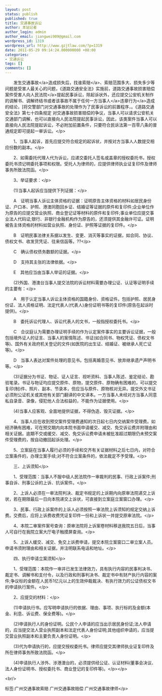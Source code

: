 ```yaml
---
layout: post
status: publish
published: true
title: 交通事故诉讼
author: 本站记者
author_login: admin
author_email: jiangwei909@gmail.com
wordpress_id: 1319
wordpress_url: http://www.gzjtlaw.com/?p=1319
date: 2011-05-29 09:14:24.000000000 +08:00
categories:
- 交通诉讼
tags: []
comments: []
---
```

<p><p>　　发生<a>交通事故<&#47;a>造成损失后，找谁<a>索赔<&#47;a>、索赔范围多大、损失多少等问题是受害人最关心的问题，《道路交通安全法》实施前，道路交通事故损害赔偿案件受害人向<a>人民法院<&#47;a>提起民事诉讼，除起诉状外，还应提交公安机关制作的调解书、调解终结书或者该事故不属于任何一方<a>当事人<&#47;a><a>违章行为<&#47;a>造成的结论，[将交警部门对交通事故的处理作为了民事诉讼的前置程序，。《道路交通安全法》第七十四条规定 对交通事故损害赔偿的争议，当事人可以请求公安机关交通部门调解，也可以直接向人民法院提起民事诉讼，因此，该类案件当事人可以直接向人民法院提起诉讼，不必附加前置条件，只要符合民诉法第一百零八条的普通规定即可提起一审诉讼。<&#47;p><p>　　1、当事人起诉，首先应提交符合规定的起诉状，并按对方当事人人数提交相应份数的副本。<&#47;p><p>　　2、如需委托代理人代为诉讼，应递交委托人签名或盖章的授权委托书，授权委托书须记明委托事项和权限。受托人为律师的，应提供律师执业证复印件及律师事务所致法院函。<&#47;p><p>　　3、举证要求：<&#47;p><p>　　(1)当事人起诉应当提供下列证据：<&#47;p><p>　　A　证明当事人诉讼主体资格的证据：证明原告主体资格的材料如居民身份证、户口本、护照、港澳同胞回乡证、结婚证等证据的原件和复印件;企业单位作为原告的应提交营业执照、商业登记证等材料的原件和复印件;事业单位应提交事业法人代码证;银行、非银行金融机构作为原告的，还须提供其金融许可证。证明被告主体资格的材料如营业执照、身份证、护照等证据的复印件。<&#47;p><p>　　B　证明民事法律关系据以发生、变更、消灭等事实的证据，如合同、协议、债权文书、收发货凭证、往来信函等。??<&#47;p><p>　　C　确认债权债务数额的证据。<&#47;p><p>　　D　支持其主张的法律依据。<&#47;p><p>　　E　其他应当由当事人举证的证据。<&#47;p><p>　　(2)外国、港澳台当事人提交法院的诉讼材料需要办理公证、认证等证明手续的主要有：<&#47;p><p>　　A　用于认定当事人诉讼主体资格的国籍身份、资格证件。包括护照、居民身份证、法人资格证明、法定代表人(代表人)身份证明书等的复印件(原告在起诉时提供)。<&#47;p><p>　　B　委托诉讼代理人、诉讼代表人的文书，一般指授权委托书。<&#47;p><p>　　C　合议庭认为需要办理证明手续的作为认定案件事实的主要诉讼证据，一般包括境外证人的证言、当事人的案情陈述、书证(如合同书、物权凭证、债权文书等)、国外有关政府机关登记的文件(如医院的出生证、结婚证、被继承人死亡证等)。<&#47;p><p>　　D　当事人表达对案件处理的意见书。包括离婚意见书、放弃继承遗产声明书等。<&#47;p><p>　　(3)证据分为书证、物证、证人证言、视听资料、当事人陈述、鉴定结论、勘验笔录。书证与物证均应提交原件、原物，提交原件、原物确有困难的，可以提交复印(制)件、照片、副本、节录本，但应当与原件、原物核对无异。提交外文书证必须附公证机关或其他有关部门翻译的中文译本。一方当事人未经对方当事人同意私自录音、录像，侵犯他人合法权益的，不能作为证据使用。<&#47;p><p>　　(4)当事人应客观、全面地提供证据，不得伪造、毁灭证据。<&#47;p><p>　　4、当事人应在收到预交案件受理费通知的次日起七日内交纳案件受理费。如经济确有困难，可在预交期内向本院书面申请缓交、减交、免交诉讼费并附理由和相关证据。逾期不交或缓交、减交、免交诉讼费申请未被批准超过期限仍未预交案件受理费的，按自动撤回起诉处理。<&#47;p><p>　　5、立案庭在当事人履行必须的手续和交齐有关证据材料之后七日内，对符合立案条件的，办理立案手续;对不符合立案条件的，依法裁定不予受理。<&#47;p><p>　　三、上诉须知<&#47;p><p>　　1、受理范围：当事人不服中级人民法院作一审裁判的民事、行政上诉案件;刑事自诉、刑事公诉的上诉、抗诉案件。<&#47;p><p>　　2、上诉人必须在一审法院判决、裁定书规定的上诉期内向原审法院递交上诉状，若在期限最后一日向本院递交上诉状，可直接到立案庭立案窗口办理。<&#47;p><p>　　3、民事、行政上诉案件的上诉人必须按照一审法院上诉须知的规定交纳上诉费。交费后，应将上诉费收费凭证复印件一份和上诉状一并提交原审法院。<&#47;p><p>　　4、本院二审案件案号查询：原审法院将上诉案卷材料移送我院五日后，当事人可自行在我院立案大厅电子触摸屏查询。<&#47;p><p>　　5、上诉人缓交、减交、免交上诉费申请，提交本院立案窗口二审立案人员。申请书须附理由和相关证据，并注明联系电话和地址。<&#47;p><p>　　四、执行申请立案须知<&#47;p><p>　　1、受理范围：本院作一审并已发生法律效力，具有执行内容的民事判决书、裁定书、调解书和支付令，以及行政和刑事判决书、裁定书中有财产执行内容的案件;争议标的金额在人民币1亿元以上的生效仲裁裁决、有执行效力的公证债权文书的申请执行案件。<&#47;p><p>　　2、应提交的材料：<&#47;p><p>　　(1)申请执行书。应写明申请执行的依据、理由、事项、执行标的及金额(本金、利息、诉讼费、保全费等)。<&#47;p><p>　　(2)申请执行人的身份证明。公民个人申请的应当出示居民身份证;法人申请的，应当提交法人营业执照副本和法定代表人身份证明;其他组织申请的，应当提交营业执照副本和主要负责人身份证明。<&#47;p><p>　　(3)代为申请执行的，应提交授权委托书。律师应提交其律师执业证复印件及所在律师事务所致法院函。<&#47;p><p>　　(4)申请执行人涉外、涉港澳台的，必须提供经公证、认证材料(董事会决议、法人身份证明书、授权委托书、商业登记的复印件等)。<&#47;p><&#47;p><br&#47;><p>标签:广州交通事故索赔 广州交通事故赔偿 广州交通事故律师<&#47;p>
